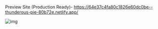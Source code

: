 Preview Site (Production Ready)- https://64e37c4fa80c1826e60dc0be--thunderous-pie-80b72e.netlify.app/


![img](https://github.com/Kris248/ZooTools--Assignment/assets/92295923/351267ac-3d08-4b2e-9289-ec03f42e883d)

